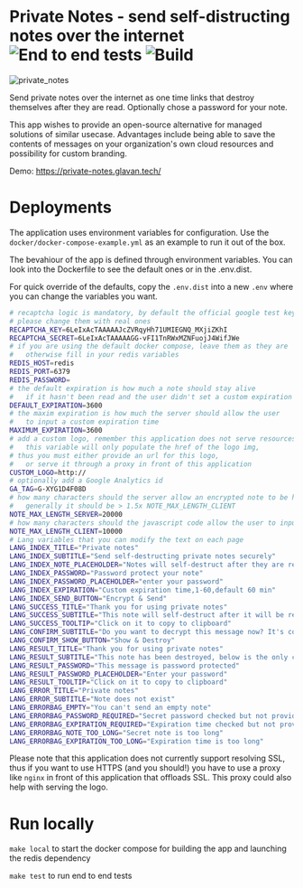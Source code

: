 # Private Notes - send self-distructing notes over the internet ![End to end tests](https://github.com/clglavan/private-notes/actions/workflows/test.yml/badge.svg) ![Build](https://github.com/clglavan/private-notes/actions/workflows/docker-latest.yml/badge.svg)


![private_notes](private_notes.png)

Send private notes over the internet as one time links that destroy themselves after they are read. Optionally chose a password for your note.

This app wishes to provide an open-source alternative for managed solutions of similar usecase. Advantages include being able to save the contents of messages on your organization's own cloud resources and possibility for custom branding.

Demo: https://private-notes.glavan.tech/

# Deployments

The application uses environment variables for configuration.
Use the `docker/docker-compose-example.yml` as an example to run it out of the box.

The bevahiour of the app is defined through environment variables. You can look into the Dockerfile to see the default ones or in the .env.dist.

For quick override of the defaults, copy the `.env.dist` into a new `.env` where you can change the variables you want.

```bash
# recaptcha logic is mandatory, by default the official google test keys are used,
# please change them with real ones
RECAPTCHA_KEY=6LeIxAcTAAAAAJcZVRqyHh71UMIEGNQ_MXjiZKhI
RECAPTCHA_SECRET=6LeIxAcTAAAAAGG-vFI1TnRWxMZNFuojJ4WifJWe
# if you are using the default docker compose, leave them as they are
#   otherwise fill in your redis variables
REDIS_HOST=redis
REDIS_PORT=6379
REDIS_PASSWORD=
# the default expiration is how much a note should stay alive
#   if it hasn't been read and the user didn't set a custom expiration time
DEFAULT_EXPIRATION=3600
# the maxim expiration is how much the server should allow the user
#   to input a custom expiration time
MAXIMUM_EXPIRATION=3600
# add a custom logo, remember this application does not serve resources,
#   this variable will only populate the href of the logo img,
# thus you must either provide an url for this logo,
#   or serve it through a proxy in front of this application
CUSTOM_LOGO=http://
# optionally add a Google Analytics id
GA_TAG=G-XYG1D4F08D
# how many characters should the server allow an encrypted note to be had,
#   generally it should be > 1.5x NOTE_MAX_LENGTH_CLIENT
NOTE_MAX_LENGTH_SERVER=20000
# how many characters should the javascript code allow the user to input
NOTE_MAX_LENGTH_CLIENT=10000
# Lang variables that you can modify the text on each page
LANG_INDEX_TITLE="Private notes"
LANG_INDEX_SUBTITLE="Send self-destructing private notes securely"
LANG_INDEX_NOTE_PLACEHOLDER="Notes will self-destruct after they are read..."
LANG_INDEX_PASSWORD="Password protect your note"
LANG_INDEX_PASSWORD_PLACEHOLDER="enter your password"
LANG_INDEX_EXPIRATION="Custom expiration time,1-60,default 60 min"
LANG_INDEX_SEND_BUTTON="Encrypt & Send"
LANG_SUCCESS_TITLE="Thank you for using private notes"
LANG_SUCCESS_SUBTITLE="This note will self-destruct after it will be read. Click on it to copy to clipboard and send this link to the other party."
LANG_SUCCESS_TOOLTIP="Click on it to copy to clipboard"
LANG_CONFIRM_SUBTITLE="Do you want to decrypt this message now? It's contents will be lost forever"
LANG_CONFIRM_SHOW_BUTTON="Show & Destroy"
LANG_RESULT_TITLE="Thank you for using private notes"
LANG_RESULT_SUBTITLE="This note has been destroyed, below is the only copy."
LANG_RESULT_PASSWORD="This message is password protected"
LANG_RESULT_PASSWORD_PLACEHOLDER="Enter your password"
LANG_RESULT_TOOLTIP="Click on it to copy to clipboard"
LANG_ERROR_TITLE="Private notes"
LANG_ERROR_SUBTITLE="Note does not exist"
LANG_ERRORBAG_EMPTY="You can't send an empty note"
LANG_ERRORBAG_PASSWORD_REQUIRED="Secret password checked but not provided"
LANG_ERRORBAG_EXPIRATION_REQUIRED="Expiration time checked but not provided"
LANG_ERRORBAG_NOTE_TOO_LONG="Secret note is too long"
LANG_ERRORBAG_EXPIRATION_TOO_LONG="Expiration time is too long"
```

Please note that this application does not currently support resolving SSL, thus if you want to use HTTPS (and you should!) you have to use a proxy like `nginx` in front of this application that offloads SSL. This proxy could also help with serving the logo.
# Run locally

`make local` to start the docker compose for building the app and launching the redis dependency

`make test` to run end to end tests
